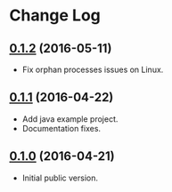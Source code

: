# Change Log

## [0.1.2](https://github.com/criteo/loop/tree/0.1.2) (2016-05-11)

- Fix orphan processes issues on Linux.

## [0.1.1](https://github.com/criteo/loop/tree/0.1.1) (2016-04-22)

- Add java example project.
- Documentation fixes.

## [0.1.0](https://github.com/criteo/loop/tree/0.1.0) (2016-04-21)

- Initial public version.
